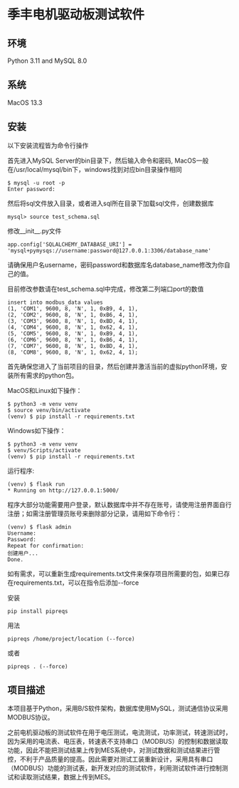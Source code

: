 # 季丰电机驱动板测试软件

## 环境

Python 3.11 and MySQL 8.0

## 系统

MacOS 13.3

## 安装

以下安装流程皆为命令行操作

首先进入MySQL Server的bin目录下，然后输入命令和密码, MacOS一般在/usr/local/mysql/bin下，windows找到对应bin目录操作相同

```
$ mysql -u root -p
Enter password:
```

然后将sql文件放入目录，或者进入sql所在目录下加载sql文件，创建数据库

`mysql> source test_schema.sql`

修改__init__.py文件

```
app.config['SQLALCHEMY_DATABASE_URI'] = 'mysql+pymysqs://username:password@127.0.0.1:3306/database_name'
```

请确保用户名username，密码password和数据库名database_name修改为你自己的值。

目前修改参数请在test_schema.sql中完成，修改第二列端口port的数值
```
insert into modbus_data values
(1, 'COM1', 9600, 8, 'N', 1, 0xB9, 4, 1),
(2, 'COM2', 9600, 8, 'N', 1, 0xB6, 4, 1),
(3, 'COM3', 9600, 8, 'N', 1, 0xBD, 4, 1),
(4, 'COM4', 9600, 8, 'N', 1, 0x62, 4, 1),
(5, 'COM5', 9600, 8, 'N', 1, 0xB9, 4, 1),
(6, 'COM6', 9600, 8, 'N', 1, 0xB6, 4, 1),
(7, 'COM7', 9600, 8, 'N', 1, 0xBD, 4, 1),
(8, 'COM8', 9600, 8, 'N', 1, 0x62, 4, 1);
```

首先确保您进入了当前项目的目录，然后创建并激活当前的虚拟python环境，安装所有需求的python包。

MacOS和Linux如下操作：

```
$ python3 -m venv venv
$ source venv/bin/activate 
(venv) $ pip install -r requirements.txt
```

Windows如下操作：

```
$ python3 -m venv venv
$ venv/Scripts/activate 
(venv) $ pip install -r requirements.txt
```

运行程序:

```
(venv) $ flask run
* Running on http://127.0.0.1:5000/
```

程序大部分功能需要用户登录，默认数据库中并不存在账号，请使用注册界面自行注册；如需注册管理员账号来删除部分记录，请用如下命令行：

```
(venv) $ flask admin
Username: 
Password: 
Repeat for confirmation: 
创建用户...
Done.
```

如有需求，可以重新生成requirements.txt文件来保存项目所需要的包，如果已存在requirements.txt，可以在指令后添加--force

安装

`pip install pipreqs`

用法

`pipreqs /home/project/location (--force)`

或者

`pipreqs . (--force)`

## 项目描述

本项目基于Python，采用B/S软件架构，数据库使用MySQL，测试通信协议采用MODBUS协议。

之前电机驱动板的测试软件在用于电压测试，电流测试，功率测试，转速测试时，因为采用的电流表、电压表，转速表不支持串口（MODBUS）的控制和数据读取功能，因此不能把测试结果上传到MES系统中，对测试数据和测试结果进行管控，不利于产品质量的提高。因此需要对测试工装重新设计，采用具有串口（MODBUS）功能的测试表，新开发对应的测试软件，利用测试软件进行控制测试和读取测试结果，数据上传到MES。



